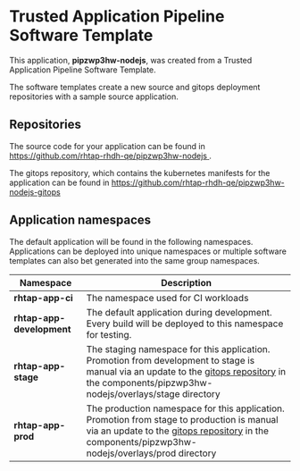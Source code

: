 # Trusted Application Pipeline Software Template

This application, **pipzwp3hw-nodejs**, was created from a Trusted Application Pipeline Software Template.

The software templates create a new source and gitops deployment repositories with a sample source application. 

## Repositories

The source code for your application can be found in [https://github.com/rhtap-rhdh-qe/pipzwp3hw-nodejs ](https://github.com/rhtap-rhdh-qe/pipzwp3hw-nodejs ).
 
The gitops repository, which contains the kubernetes manifests for the application can be found in 
[https://github.com/rhtap-rhdh-qe/pipzwp3hw-nodejs-gitops ](https://github.com/rhtap-rhdh-qe/pipzwp3hw-nodejs-gitops ) 

## Application namespaces 

The default application will be found in the following namespaces. Applications can be deployed into unique namespaces or multiple software templates can also bet generated into the same group namespaces.  

|  Namespace   |  Description   |  
| -------- | -------- |
| **rhtap-app-ci** | The namespace used for CI workloads |
| **rhtap-app-development** | The default application during development. Every build will be deployed to this namespace for testing. |
| **rhtap-app-stage** | The staging namespace for this application. Promotion from development to stage is manual via an update to the [gitops repository](https://github.com/rhtap-rhdh-qe/pipzwp3hw-nodejs-gitops ) in the components/pipzwp3hw-nodejs/overlays/stage directory |
| **rhtap-app-prod** | The production namespace for this application. Promotion from stage to production is manual via an update to the [gitops repository](https://github.com/rhtap-rhdh-qe/pipzwp3hw-nodejs-gitops ) in the components/pipzwp3hw-nodejs/overlays/prod directory |